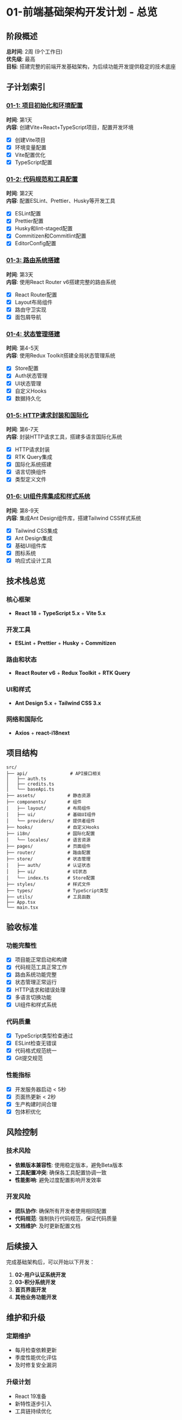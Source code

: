 # 01-前端基础架构开发计划 - 总览

## 阶段概述
**总时间**: 2周 (9个工作日)  
**优先级**: 最高  
**目标**: 搭建完整的前端开发基础架构，为后续功能开发提供稳定的技术底座

## 子计划索引

### [01-1: 项目初始化和环境配置](./01-1-项目初始化和环境配置.md)
**时间**: 第1天  
**内容**: 创建Vite+React+TypeScript项目，配置开发环境
- [x] 创建Vite项目
- [x] 环境变量配置
- [x] Vite配置优化
- [x] TypeScript配置

### [01-2: 代码规范和工具配置](./01-2-代码规范和工具配置.md)
**时间**: 第2天  
**内容**: 配置ESLint、Prettier、Husky等开发工具
- [x] ESLint配置
- [x] Prettier配置
- [x] Husky和lint-staged配置
- [x] Commitizen和Commitlint配置
- [x] EditorConfig配置

### [01-3: 路由系统搭建](./01-3-路由系统搭建.md)
**时间**: 第3天  
**内容**: 使用React Router v6搭建完整的路由系统
- [x] React Router配置
- [x] Layout布局组件
- [x] 路由守卫实现
- [x] 面包屑导航

### [01-4: 状态管理搭建](./01-4-状态管理搭建.md)
**时间**: 第4-5天  
**内容**: 使用Redux Toolkit搭建全局状态管理系统
- [x] Store配置
- [x] Auth状态管理
- [x] UI状态管理
- [x] 自定义Hooks
- [x] 数据持久化

### [01-5: HTTP请求封装和国际化](./01-5-HTTP请求封装和国际化.md)
**时间**: 第6-7天  
**内容**: 封装HTTP请求工具，搭建多语言国际化系统
- [x] HTTP请求封装
- [x] RTK Query集成
- [x] 国际化系统搭建
- [x] 语言切换组件
- [x] 类型定义文件

### [01-6: UI组件库集成和样式系统](./01-6-UI组件库集成和样式系统.md)
**时间**: 第8-9天  
**内容**: 集成Ant Design组件库，搭建Tailwind CSS样式系统
- [x] Tailwind CSS集成
- [x] Ant Design集成
- [x] 基础UI组件库
- [x] 图标系统
- [x] 响应式设计工具

## 技术栈总览

### 核心框架
- **React 18** + **TypeScript 5.x** + **Vite 5.x**

### 开发工具
- **ESLint** + **Prettier** + **Husky** + **Commitizen**

### 路由和状态
- **React Router v6** + **Redux Toolkit** + **RTK Query**

### UI和样式
- **Ant Design 5.x** + **Tailwind CSS 3.x**

### 网络和国际化
- **Axios** + **react-i18next**

## 项目结构

```
src/
├── api/                # API接口相关
│   ├── auth.ts
│   ├── credits.ts
│   └── baseApi.ts
├── assets/            # 静态资源
├── components/        # 组件
│   ├── layout/        # 布局组件
│   ├── ui/            # 基础UI组件
│   └── providers/     # 提供者组件
├── hooks/             # 自定义Hooks
├── i18n/              # 国际化配置
│   └── locales/       # 语言资源
├── pages/             # 页面组件
├── router/            # 路由配置
├── store/             # 状态管理
│   ├── auth/          # 认证状态
│   ├── ui/            # UI状态
│   └── index.ts       # Store配置
├── styles/            # 样式文件
├── types/             # TypeScript类型
├── utils/             # 工具函数
├── App.tsx
└── main.tsx
```

## 验收标准

### 功能完整性
- [x] 项目能正常启动和构建
- [x] 代码规范工具正常工作
- [x] 路由系统功能完整
- [x] 状态管理正常运行
- [x] HTTP请求和错误处理
- [x] 多语言切换功能
- [x] UI组件和样式系统

### 代码质量
- [x] TypeScript类型检查通过
- [x] ESLint检查无错误
- [x] 代码格式规范统一
- [x] Git提交规范

### 性能指标
- [x] 开发服务器启动 < 5秒
- [x] 页面热更新 < 2秒
- [x] 生产构建时间合理
- [x] 包体积优化

## 风险控制

### 技术风险
- **依赖版本兼容性**: 使用稳定版本，避免Beta版本
- **工具配置冲突**: 确保各工具配置协调一致
- **性能影响**: 避免过度配置影响开发效率

### 开发风险
- **团队协作**: 确保所有开发者使用相同配置
- **代码规范**: 强制执行代码规范，保证代码质量
- **文档维护**: 及时更新配置文档

## 后续接入

完成基础架构后，可以开始以下开发：
1. **02-用户认证系统开发**
2. **03-积分系统开发** 
3. **首页界面开发**
4. **其他业务功能开发**

## 维护和升级

### 定期维护
- 每月检查依赖更新
- 季度性能优化评估
- 及时修复安全漏洞

### 升级计划
- React 19准备
- 新特性逐步引入
- 工具链持续优化